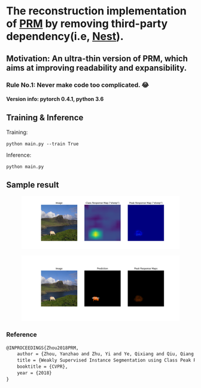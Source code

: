 # The reconstruction implementation of [PRM](https://github.com/ZhouYanzhao/PRM) by removing third-party dependency(i.e, [Nest](https://github.com/ZhouYanzhao/Nest)).
## Motivation: An ultra-thin version of PRM, which aims at improving readability and expansibility. 
### Rule No.1: Never make code too complicated. :joy:


#### Version info: pytorch 0.4.1, python 3.6

## Training & Inference
Training:
```pythobn
python main.py --train True
```

Inference:
```pythobn
python main.py 
```

## Sample result

<figure class="half">
    <img src="img/prm_2.png", title="">
</figure>
<figure class="half">
    <img src="img/prm_3.png", title="">
</figure>


### Reference
```markdown
@INPROCEEDINGS{Zhou2018PRM,
    author = {Zhou, Yanzhao and Zhu, Yi and Ye, Qixiang and Qiu, Qiang and Jiao, Jianbin},
    title = {Weakly Supervised Instance Segmentation using Class Peak Response},
    booktitle = {CVPR},
    year = {2018}
}
```